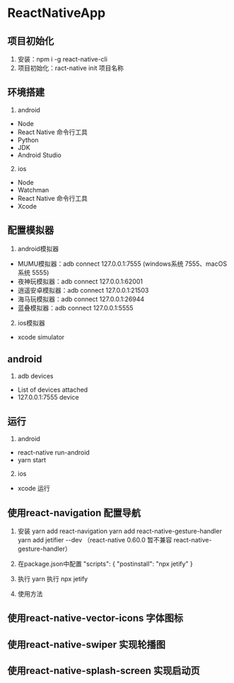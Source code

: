 # ReactNativeApp

## 项目初始化
1. 安装：npm i -g react-native-cli
2. 项目初始化：ract-native init 项目名称

## 环境搭建
1. android
+ Node
+ React Native 命令行工具
+ Python
+ JDK
+ Android Studio

2. ios
+ Node
+ Watchman
+ React Native 命令行工具
+ Xcode

## 配置模拟器
1. android模拟器
+ MUMU模拟器：adb connect 127.0.0.1:7555 (windows系统 7555、macOS系统 5555)
+ 夜神玩模拟器：adb connect 127.0.0.1:62001
+ 逍遥安卓模拟器：adb connect 127.0.0.1:21503
+ 海马玩模拟器：adb connect 127.0.0.1:26944
+ 蓝叠模拟器：adb connect 127.0.0.1:5555

2. ios模拟器
+ xcode simulator

## android
1. adb devices
+ List of devices attached
+ 127.0.0.1:7555  device

## 运行
1. android 
+ react-native run-android
+ yarn start

2. ios
+ xcode 运行

## 使用react-navigation 配置导航
1. 安装
yarn add react-navigation
yarn add react-native-gesture-handler
yarn add jetifier --dev （react-native 0.60.0 暂不兼容 react-native-gesture-handler）

2. 在package.json中配置 "scripts": { "postinstall": "npx jetify" }

3. 执行 yarn 执行 npx jetify

4. 使用方法

## 使用react-native-vector-icons 字体图标

## 使用react-native-swiper 实现轮播图

## 使用react-native-splash-screen 实现启动页

